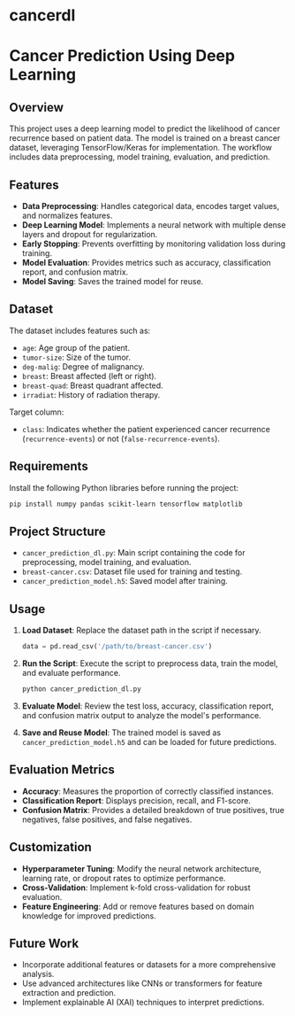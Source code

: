 # cancerdl
# Cancer Prediction Using Deep Learning

## Overview
This project uses a deep learning model to predict the likelihood of cancer recurrence based on patient data. The model is trained on a breast cancer dataset, leveraging TensorFlow/Keras for implementation. The workflow includes data preprocessing, model training, evaluation, and prediction.

## Features
- **Data Preprocessing**: Handles categorical data, encodes target values, and normalizes features.
- **Deep Learning Model**: Implements a neural network with multiple dense layers and dropout for regularization.
- **Early Stopping**: Prevents overfitting by monitoring validation loss during training.
- **Model Evaluation**: Provides metrics such as accuracy, classification report, and confusion matrix.
- **Model Saving**: Saves the trained model for reuse.

## Dataset
The dataset includes features such as:
- `age`: Age group of the patient.
- `tumor-size`: Size of the tumor.
- `deg-malig`: Degree of malignancy.
- `breast`: Breast affected (left or right).
- `breast-quad`: Breast quadrant affected.
- `irradiat`: History of radiation therapy.

Target column:
- `class`: Indicates whether the patient experienced cancer recurrence (`recurrence-events`) or not (`false-recurrence-events`).

## Requirements
Install the following Python libraries before running the project:
```bash
pip install numpy pandas scikit-learn tensorflow matplotlib
```

## Project Structure
- `cancer_prediction_dl.py`: Main script containing the code for preprocessing, model training, and evaluation.
- `breast-cancer.csv`: Dataset file used for training and testing.
- `cancer_prediction_model.h5`: Saved model after training.

## Usage
1. **Load Dataset**:
   Replace the dataset path in the script if necessary.
   ```python
   data = pd.read_csv('/path/to/breast-cancer.csv')
   ```

2. **Run the Script**:
   Execute the script to preprocess data, train the model, and evaluate performance.
   ```bash
   python cancer_prediction_dl.py
   ```

3. **Evaluate Model**:
   Review the test loss, accuracy, classification report, and confusion matrix output to analyze the model's performance.

4. **Save and Reuse Model**:
   The trained model is saved as `cancer_prediction_model.h5` and can be loaded for future predictions.

## Evaluation Metrics
- **Accuracy**: Measures the proportion of correctly classified instances.
- **Classification Report**: Displays precision, recall, and F1-score.
- **Confusion Matrix**: Provides a detailed breakdown of true positives, true negatives, false positives, and false negatives.

## Customization
- **Hyperparameter Tuning**: Modify the neural network architecture, learning rate, or dropout rates to optimize performance.
- **Cross-Validation**: Implement k-fold cross-validation for robust evaluation.
- **Feature Engineering**: Add or remove features based on domain knowledge for improved predictions.

## Future Work
- Incorporate additional features or datasets for a more comprehensive analysis.
- Use advanced architectures like CNNs or transformers for feature extraction and prediction.
- Implement explainable AI (XAI) techniques to interpret predictions.



